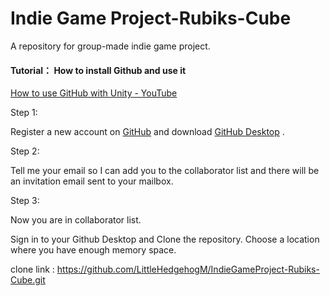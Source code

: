 # Indie Game Project-Rubiks-Cube
 A repository for group-made indie game project.



#### Tutorial： How to install Github and use it

[How to use GitHub with Unity - YouTube](https://www.youtube.com/watch?v=qpXxcvS-g3g)



Step 1: 

Register a new account on [GitHub](https://github.com/) and download [GitHub Desktop](https://desktop.github.com/) .



Step 2:

Tell me your email so I can add you to the collaborator list and there will be an invitation email sent to your mailbox. 



Step 3:

Now you are in collaborator list. 

Sign in to your Github Desktop and Clone the repository. Choose a location where you have enough memory space.

clone link : https://github.com/LittleHedgehogM/IndieGameProject-Rubiks-Cube.git

